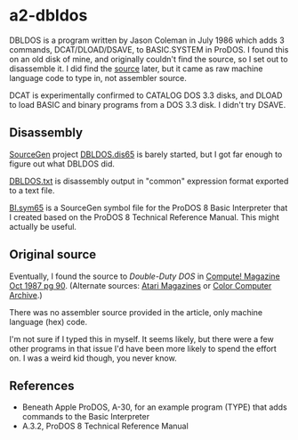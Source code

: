 # a2-dbldos

DBLDOS is a program written by Jason Coleman in July 1986 which adds 3 commands, DCAT/DLOAD/DSAVE, to
BASIC.SYSTEM in ProDOS. I found this on an old disk of mine, and originally couldn't find the source,
so I set out to disassemble it. I did find the [source](#original-source) later, but it came as
raw machine language code to type in, not assembler source.

DCAT is experimentally confirmed to CATALOG DOS 3.3 disks, and DLOAD to load BASIC and
binary programs from a DOS 3.3 disk. I didn't try DSAVE.

## Disassembly

[SourceGen](https://6502bench.com) project [DBLDOS.dis65](./DBLDOS.dis65) is barely started, but
I got far enough to figure out what DBLDOS did.

[DBLDOS.txt](./DBLDOS.txt) is disassembly output in "common" expression format exported to a text file.

[BI.sym65](./BI.sym65) is a SourceGen symbol file for the ProDOS 8 Basic Interpreter that I
created based on the ProDOS 8 Technical Reference Manual. This might actually be useful.

## Original source

Eventually, I found the source to *Double-Duty DOS* in [Compute! Magazine Oct 1987 pg 90](https://archive.org/details/1987-10-compute-magazine/page/n91/mode/2up?view=theater).
(Alternate sources: [Atari Magazines](https://www.atarimagazines.com/compute/issue89/Double_Duty_DOS.php) or [Color Computer Archive](https://colorcomputerarchive.com/repo/Documents/Magazines/Compute%20(Clean)/Compute_Issue_089_1987_Oct.pdf).)

There was no assembler source provided in the article, only machine language (hex) code.

I'm not sure if I typed this in myself. It seems likely, but there were a few other programs in that
issue I'd have been more likely to spend the effort on. I was a weird kid though, you never know.

## References

- Beneath Apple ProDOS, A-30, for an example program (TYPE) that adds commands to the Basic Interpreter
- A.3.2, ProDOS 8 Technical Reference Manual
